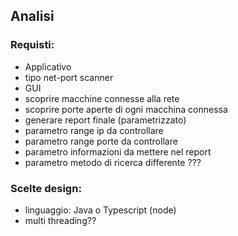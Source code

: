 ## Analisi

### Requisti:

* Applicativo
* tipo net-port scanner
* GUI
* scoprire macchine connesse alla rete
* scoprire porte aperte di ogni macchina connessa
* generare report finale (parametrizzato)
* parametro range ip da controllare
* parametro range porte da controllare
* parametro informazioni da mettere nel report
* parametro metodo di ricerca differente ???
	
### Scelte design:

* linguaggio: Java o Typescript (node)
* multi threading??

